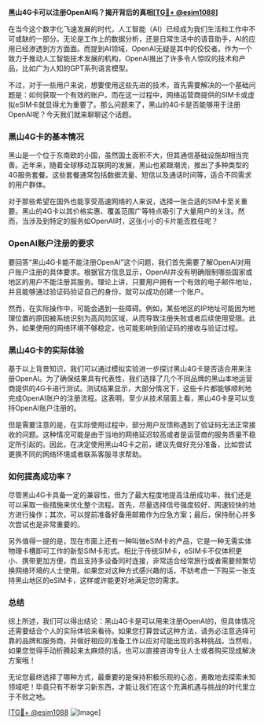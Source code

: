 **黑山4G卡可以注册OpenAI吗？揭开背后的真相[[TG💪+ @esim1088](https://t.me/s/esim1088)]**

在当今这个数字化飞速发展的时代，人工智能（AI）已经成为我们生活和工作中不可或缺的一部分。无论是工作上的数据分析，还是日常生活中的语音助手，AI的应用已经渗透到方方面面。而提到AI领域，OpenAI无疑是其中的佼佼者。作为一个致力于推动人工智能技术发展的机构，OpenAI推出了许多令人惊叹的技术和产品，比如广为人知的GPT系列语言模型。

不过，对于一些用户来说，想要使用这些先进的技术，首先需要解决的一个基础问题是：如何获取一个有效的账户。而在这一过程中，网络运营商提供的SIM卡或虚拟eSIM卡就显得尤为重要了。那么问题来了，黑山的4G卡是否能够用于注册OpenAI呢？今天我们就来聊聊这个话题。

### 黑山4G卡的基本情况

黑山是一个位于东南欧的小国，虽然国土面积不大，但其通信基础设施却相当完善。近年来，随着全球移动互联网的发展，黑山也紧跟潮流，推出了多种类型的4G服务套餐。这些套餐通常包括数据流量、短信以及通话时间等，适合不同需求的用户群体。

对于那些希望在国外也能享受高速网络的人来说，选择一张合适的SIM卡至关重要。黑山的4G卡以其价格实惠、覆盖范围广等特点吸引了大量用户的关注。然而，当涉及到特定的服务如OpenAI时，这张小小的卡片能否胜任呢？

### OpenAI账户注册的要求

要回答“黑山4G卡能不能注册OpenAI”这个问题，我们首先需要了解OpenAI对用户账户注册的具体要求。根据官方信息显示，OpenAI并没有明确限制哪些国家或地区的用户不能注册其服务。理论上讲，只要用户拥有一个有效的电子邮件地址，并且能够通过验证码验证自己的身份，就可以成功创建一个账户。

然而，在实际操作中，可能会遇到一些障碍。例如，某些地区的IP地址可能因为地理位置的原因被系统识别为高风险区域，从而导致注册失败或者后续使用受限。此外，如果使用的网络环境不够稳定，也可能影响到验证码的接收与验证过程。

### 黑山4G卡的实际体验

基于以上背景知识，我们可以通过模拟实验进一步探讨黑山4G卡是否适合用来注册OpenAI。为了确保结果具有代表性，我们选择了几个不同品牌的黑山本地运营商提供的4G卡进行测试。测试结果显示，大部分情况下，这些卡片都能够顺利地完成OpenAI账户的注册流程。这表明，至少从技术层面上看，黑山4G卡是可以支持OpenAI账户注册的。

但是需要注意的是，在实际使用过程中，部分用户反馈称遇到了验证码无法正常接收的问题。这种情况可能是由于当地的网络延迟较高或者是运营商的服务质量不稳定所引起的。因此，在决定使用黑山4G卡之前，建议先做好充分准备，比如尝试更换不同的网络环境或者联系客服寻求帮助。

### 如何提高成功率？

尽管黑山4G卡具备一定的兼容性，但为了最大程度地提高注册成功率，我们还是可以采取一些措施来优化整个流程。首先，尽量选择信号强度较好、网速较快的地方进行操作；其次，可以提前准备好备用邮箱作为应急方案；最后，保持耐心并多次尝试也是非常重要的。

另外值得一提的是，现在市面上还有一种叫做eSIM卡的产品，它是一种无需实体物理卡槽即可工作的新型SIM卡形式。相比于传统SIM卡，eSIM卡不仅体积更小、携带更加方便，而且支持多设备同时连接，非常适合经常旅行或者需要频繁切换网络环境的人士使用。如果您对这种方式感兴趣的话，不妨考虑一下购买一张支持黑山地区的eSIM卡，这样或许能更好地满足您的需求。

### 总结

综上所述，我们可以得出结论：黑山4G卡是可以用来注册OpenAI的，但具体情况还需要结合个人的实际体验来看待。如果您打算尝试这种方法，请务必注意选择可靠的品牌和服务商，并做好相应的准备工作以应对可能出现的各种挑战。当然啦，如果您觉得手动折腾起来太麻烦的话，也可以直接咨询专业人士或者购买现成解决方案哦！

无论您最终选择了哪种方式，最重要的是保持积极乐观的心态，勇敢地去探索未知领域吧！毕竟只有不断学习新东西，才能让我们在这个充满机遇与挑战的时代里立于不败之地。

[[TG💪+ @esim1088](https://t.me/s/esim1088) ![Image](https://i.postimg.cc/4NQfJmqS/Snipaste-2025-05-13-00-14-12.png)]
